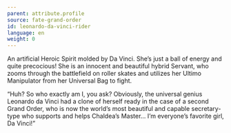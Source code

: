```yaml
---
parent: attribute.profile
source: fate-grand-order
id: leonardo-da-vinci-rider
language: en
weight: 0
---
```


An artificial Heroic Spirit molded by Da Vinci. She’s just a ball of energy and quite precocious! She is an innocent and beautiful hybrid Servant, who zooms through the battlefield on roller skates and utilizes her Ultimo Manipulator from her Universal Bag to fight.

“Huh? So who exactly am I, you ask? Obviously, the universal genius Leonardo da Vinci had a clone of herself ready in the case of a second Grand Order, who is now the world’s most beautiful and capable secretary-type who supports and helps Chaldea’s Master…
I’m everyone’s favorite girl, Da Vinci!”
